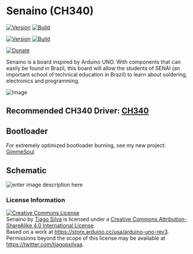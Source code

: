 # Senaino (CH340)
[![Version](https://img.shields.io/badge/Version-FT232-blue.svg)](https://github.com/TiagoPaulaSilva/Senaino) [![Build](https://img.shields.io/badge/Build-Stable-green.svg)](https://github.com/TiagoPaulaSilva/Senaino)

[![Version](https://img.shields.io/badge/Version-CH340-blue.svg)](https://github.com/TiagoPaulaSilva/Senaino/tree/CH340)  [![Build](https://img.shields.io/badge/Build-Pending-red.svg)](https://github.com/TiagoPaulaSilva/Senaino/tree/CH340)

[![Donate](https://img.shields.io/badge/Donate-Buy%20Me%20a%20Coffee-yellow.svg)](https://www.buymeacoffee.com/TiagoPaulaSilva)


Senaino is a board inspired by Arduino UNO. With components that can easily be found in Brazil, this board will allow the students of SENAI (an important school of technical education in Brazil) to learn about soldering, electronics and programming.

![Image](https://github.com/TiagoPaulaSilva/Senaino/blob/CH340/2.%20Mounting/Mounted%20Board%20Photo.png)


## Recommended CH340 Driver: [CH340](https://sparks.gogo.co.nz/assets/_site_/downloads/CH34x_Install_Windows_v3_4.zip)

## Bootloader
For extremely optimized bootloader burning, see my new project: [GimmeSoul](https://github.com/TiagoPaulaSilva/GimmeSoul)

## Schematic
![enter image description here](https://lh3.googleusercontent.com/kCLsp2Tkyiuxc_wsoaGmH5TEqP27jrlWlk6WgWj4JV6P9UVUNr69ELoPuKypDa9qVlzpOu6qimzW4A=s2000 "CH340")

### License Information
<a rel="license" href="http://creativecommons.org/licenses/by-sa/4.0/"><img alt="Creative Commons License" style="border-width:0" src="https://i.creativecommons.org/l/by-sa/4.0/88x31.png" /></a><br /><span xmlns:dct="http://purl.org/dc/terms/" property="dct:title">Senaino</span> by <a xmlns:cc="http://creativecommons.org/ns#" href="https://github.com/TiagoPaulaSilva" property="cc:attributionName" rel="cc:attributionURL">Tiago Silva</a> is licensed under a <a rel="license" href="http://creativecommons.org/licenses/by-sa/4.0/">Creative Commons Attribution-ShareAlike 4.0 International License</a>.<br />Based on a work at <a xmlns:dct="http://purl.org/dc/terms/" href="https://store.arduino.cc/usa/arduino-uno-rev3" rel="dct:source">https://store.arduino.cc/usa/arduino-uno-rev3</a>.<br />Permissions beyond the scope of this license may be available at <a xmlns:cc="http://creativecommons.org/ns#" href="https://twitter.com/tiagopsilvaa" rel="cc:morePermissions">https://twitter.com/tiagopsilvaa</a>.
